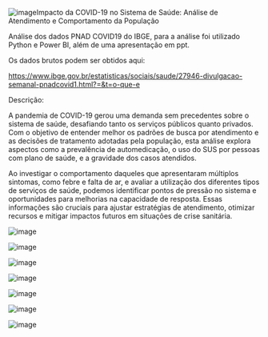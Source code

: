 ![image](https://github.com/user-attachments/assets/d6be030f-19a9-4172-9c1b-94dd5a7add44)Impacto da COVID-19 no Sistema de Saúde: Análise de Atendimento e Comportamento da População

Análise dos dados PNAD COVID19 do IBGE, para a análise foi utilizado Python e Power BI, além de uma apresentação em ppt.

Os dados brutos podem ser obtidos aqui:

https://www.ibge.gov.br/estatisticas/sociais/saude/27946-divulgacao-semanal-pnadcovid1.html?=&t=o-que-e


Descrição:

A pandemia de COVID-19 gerou uma demanda sem precedentes sobre o sistema de saúde, desafiando tanto os serviços públicos quanto privados. 
Com o objetivo de entender melhor os padrões de busca por atendimento e as decisões de tratamento adotadas pela população, esta análise explora 
aspectos como a prevalência de automedicação, o uso do SUS por pessoas com plano de saúde, e a gravidade dos casos atendidos.

Ao investigar o comportamento daqueles que apresentaram múltiplos sintomas, como febre e falta de ar, e avaliar a utilização dos diferentes tipos 
de serviços de saúde, podemos identificar pontos de pressão no sistema e oportunidades para melhorias na capacidade de resposta. Essas informações 
são cruciais para ajustar estratégias de atendimento, otimizar recursos e mitigar impactos futuros em situações de crise sanitária.

![image](https://github.com/user-attachments/assets/a925de93-f1e4-4867-8367-f9410b3b123b)

![image](https://github.com/user-attachments/assets/c97c48d5-673d-43c7-9d02-448538e24d2e)

![image](https://github.com/user-attachments/assets/cbea3051-a1a7-4f33-bcaf-46619520dca7)

![image](https://github.com/user-attachments/assets/515ad6f5-8a32-488f-ad3c-d5d381db9c3d)

![image](https://github.com/user-attachments/assets/1e29032a-1bd1-4edb-a8b2-1546198c38e7)

![image](https://github.com/user-attachments/assets/3c1ee584-6e27-43e0-abc0-d92cae9705fe)

![image](https://github.com/user-attachments/assets/5a3536ec-60de-48bb-ada8-1cdf82a56c5a)







